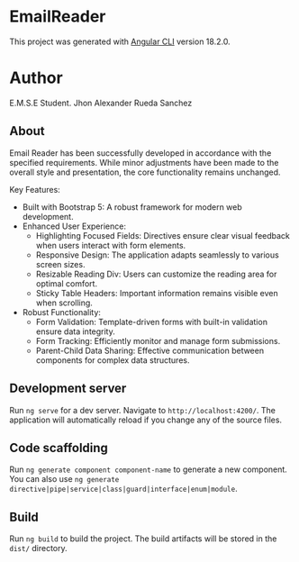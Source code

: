 # EmailReader

This project was generated with [Angular CLI](https://github.com/angular/angular-cli) version 18.2.0.

# Author
E.M.S.E Student. Jhon Alexander Rueda Sanchez

## About
Email Reader has been successfully developed in accordance with the specified requirements. While minor adjustments have been made to the overall style and presentation, the core functionality remains unchanged.

Key Features:

- Built with Bootstrap 5: A robust framework for modern web development.
- Enhanced User Experience:
  - Highlighting Focused Fields: Directives ensure clear visual feedback when users interact with form elements.
  - Responsive Design: The application adapts seamlessly to various screen sizes.
  - Resizable Reading Div: Users can customize the reading area for optimal comfort.
  - Sticky Table Headers: Important information remains visible even when scrolling.
- Robust Functionality:
  - Form Validation: Template-driven forms with built-in validation ensure data integrity.
  - Form Tracking: Efficiently monitor and manage form submissions.
  - Parent-Child Data Sharing: Effective communication between components for complex data structures.

## Development server

Run `ng serve` for a dev server. Navigate to `http://localhost:4200/`. The application will automatically reload if you change any of the source files.

## Code scaffolding

Run `ng generate component component-name` to generate a new component. You can also use `ng generate directive|pipe|service|class|guard|interface|enum|module`.

## Build

Run `ng build` to build the project. The build artifacts will be stored in the `dist/` directory.
